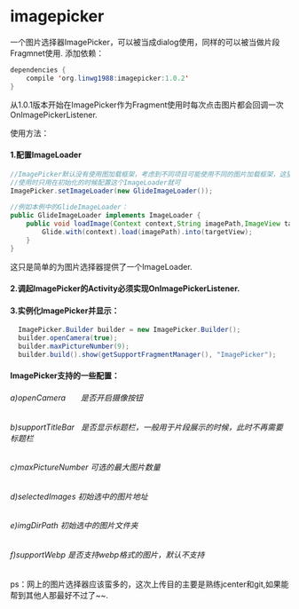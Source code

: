 # imagepicker

一个图片选择器ImagePicker，可以被当成dialog使用，同样的可以被当做片段Fragmnet使用.
添加依赖：
~~~Java
dependencies {
    compile 'org.linwg1988:imagepicker:1.0.2'
}
~~~
从1.0.1版本开始在ImagePicker作为Fragment使用时每次点击图片都会回调一次OnImagePickerListener.

使用方法：

#### 1.配置ImageLoader
~~~Java
//ImagePicker默认没有使用图加载框架，考虑到不同项目可能使用不同的图片加载框架，这里讲图片的加载过程分离出来，
//使用时只用在初始化的时候配置这个ImageLoader就可
ImagePicker.setImageLoader(new GlideImageLoader());
    
//例如本例中的GlideImageLoader：
public GlideImageLoader implements ImageLoader {
    public void loadImage(Context context,String imagePath,ImageView targetView){
        Glide.with(context).load(imagePath).into(targetView);
    }
}
~~~
这只是简单的为图片选择器提供了一个ImageLoader.

#### 2.调起ImagePicker的Activity必须实现OnImagePickerListener.
#### 3.实例化ImagePicker并显示：
~~~Java
  ImagePicker.Builder builder = new ImagePicker.Builder();
  builder.openCamera(true);
  builder.maxPictureNumber(9);
  builder.build().show(getSupportFragmentManager(), "ImagePicker");
~~~
#### ImagePicker支持的一些配置：</br>
###### a)openCamera        是否开启摄像按钮</br>
###### b)supportTitleBar   是否显示标题栏，一般用于片段展示的时候，此时不再需要标题栏</br>
###### c)maxPictureNumber  可选的最大图片数量</br>
###### d)selectedImages    初始选中的图片地址</br>
###### e)imgDirPath        初始选中的图片文件夹</br>
###### f)supportWebp       是否支持webp格式的图片，默认不支持</br>

ps：网上的图片选择器应该蛮多的，这次上传目的主要是熟练jcenter和git,如果能帮到其他人那最好不过了~~.
